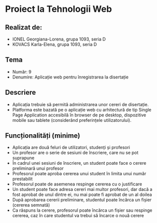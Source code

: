 # Proiect la Tehnologii Web

## Realizat de:
- IONEL Georgiana-Lorena, grupa 1093, seria D
- KOVACS Karla-Elena, grupa 1093, seria D

## Tema
- Număr: 9
- Denumire: Aplicație web pentru înregistrarea la disertație

## Descriere

- Aplicația trebuie să permită administrarea unor cereri de disertație.
- Platforma este bazată pe o aplicație web cu arhitectură de tip Single Page Application accesibilă în browser de pe desktop, dispozitive mobile sau tablete (considerând preferințele utilizatorului).

## Funcționalități (minime)

- Aplicația are două feluri de utilizatori, studenți și profesori
- Un profesor are o serie de sesiuni de înscriere, care nu se pot suprapune
- În cadrul unei sesiuni de înscriere, un student poate face o cerere preliminară unui profesor
- Profesorul poate aproba cererea unui student în limita unui număr prestabilit
- Profesorul poate de asemenea respinge cererea cu o justificare
- Un student poate face adresa cereri mai multor profesori, dar dacă a fost aprobat de unul dintre ei, nu mai poate fi aprobat de un al doilea
- După aprobarea cererii preliminare, studentul poate încărca un fișier (cererea semnată)
- Ca răspuns la cerere, profesorul poate încărca un fișier sau respinge cererea, caz în care studentul va trebui să încarce o nouă cerere
